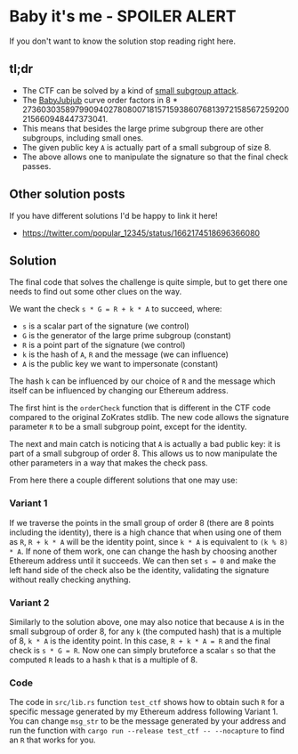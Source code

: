 # Baby it's me - SPOILER ALERT

If you don't want to know the solution stop reading right here.

## tl;dr

- The CTF can be solved by a kind of [small subgroup attack](https://en.wikipedia.org/wiki/Small_subgroup_confinement_attack).
- The [BabyJubjub](https://eips.ethereum.org/EIPS/eip-2494) curve order factors
  in 8 *
  2736030358979909402780800718157159386076813972158567259200215660948447373041.
- This means that besides the large prime subgroup there are other subgroups,
  including small ones.
- The given public key `A` is actually part of a small subgroup of size 8.
- The above allows one to manipulate the signature so that the final check passes.

## Other solution posts

If you have different solutions I'd be happy to link it here!

- https://twitter.com/popular_12345/status/1662174518696366080

## Solution

The final code that solves the challenge is quite simple, but to get there one
needs to find out some other clues on the way.

We want the check `s * G = R + k * A` to succeed, where:
- `s` is a scalar part of the signature (we control)
- `G` is the generator of the large prime subgroup (constant)
- `R` is a point part of the signature (we control)
- `k` is the hash of `A`, `R` and the message (we can influence)
- `A` is the public key we want to impersonate (constant)

The hash `k` can be influenced by our choice of `R` and the message which
itself can be influenced by changing our Ethereum address.

The first hint is the `orderCheck` function that is different in the CTF code
compared to the original ZoKrates stdlib. The new code allows the signature
parameter `R` to be a small subgroup point, except for the identity.

The next and main catch is noticing that `A` is actually a bad public key: it
is part of a small subgroup of order 8. This allows us to now manipulate the
other parameters in a way that makes the check pass.

From here there a couple different solutions that one may use:

### Variant 1

If we traverse the points in the small group of order 8 (there are 8 points
including the identity), there is a high chance that when using one of them as
`R`, `R + k * A` will be the identity point, since `k * A` is equivalent to `(k
% 8) * A`. If none of them work, one can change the hash by choosing another
Ethereum address until it succeeds. We can then set `s = 0` and make the left
hand side of the check also be the identity, validating the signature without
really checking anything.

### Variant 2

Similarly to the solution above, one may also notice that because `A` is in the
small subgroup of order 8, for any `k` (the computed hash) that is a multiple
of 8, `k * A` is the identity point. In this case, `R + k * A = R` and the
final check is `s * G = R`. Now one can simply bruteforce a scalar `s` so that
the computed `R` leads to a hash `k` that is a multiple of 8.

### Code

The code in `src/lib.rs` function `test_ctf` shows how to obtain such `R` for a
specific message generated by my Ethereum address following Variant 1. You can
change `msg_str` to be the message generated by your address and run the
function with `cargo run --release test_ctf -- --nocapture` to find an `R` that
works for you.
